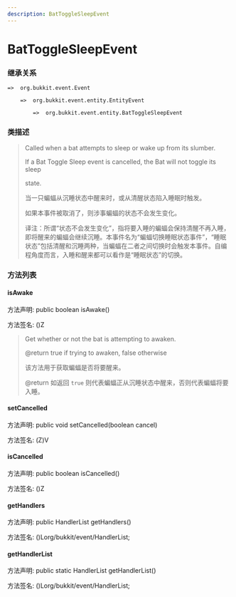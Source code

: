 ```yaml
---
description: BatToggleSleepEvent
---
```


# BatToggleSleepEvent

### 继承关系

    =>  org.bukkit.event.Event

        =>  org.bukkit.event.entity.EntityEvent

            =>  org.bukkit.event.entity.BatToggleSleepEvent

### 类描述

> Called when a bat attempts to sleep or wake up from its slumber.
>
> If a Bat Toggle Sleep event is cancelled, the Bat will not toggle its sleep
>
> state.
>
>
> 
> 当一只蝙蝠从沉睡状态中醒来时，或从清醒状态陷入睡眠时触发。
>
> 如果本事件被取消了，则涉事蝙蝠的状态不会发生变化。
>
>
> 
> 译注：所谓“状态不会发生变化”，指将要入睡的蝙蝠会保持清醒不再入睡，即将醒来的蝙蝠会继续沉睡。本事件名为“蝙蝠切换睡眠状态事件”，“睡眠状态”包括清醒和沉睡两种，当蝙蝠在二者之间切换时会触发本事件。自编程角度而言，入睡和醒来都可以看作是“睡眠状态”的切换。

### 方法列表

#### isAwake

方法声明: public boolean isAwake()

方法签名: ()Z

> Get whether or not the bat is attempting to awaken.
>
> @return true if trying to awaken, false otherwise
>
>
> 
> 该方法用于获取蝙蝠是否将要醒来。
>
> @return 如返回 `true` 则代表蝙蝠正从沉睡状态中醒来，否则代表蝙蝠将要入睡。

#### setCancelled

方法声明: public void setCancelled(boolean cancel)

方法签名: (Z)V

#### isCancelled

方法声明: public boolean isCancelled()

方法签名: ()Z

#### getHandlers

方法声明: public HandlerList getHandlers()

方法签名: ()Lorg/bukkit/event/HandlerList;

#### getHandlerList

方法声明: public static HandlerList getHandlerList()

方法签名: ()Lorg/bukkit/event/HandlerList;